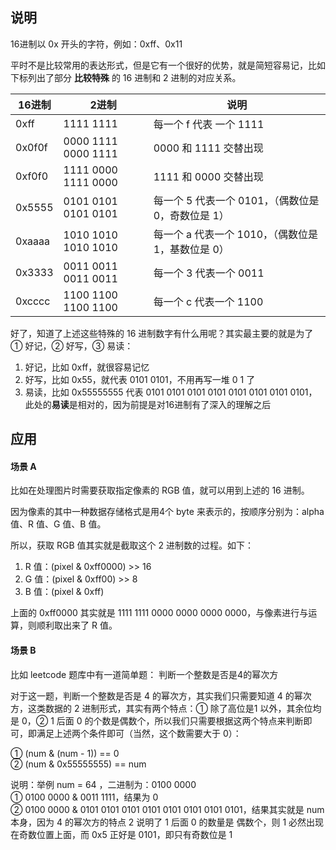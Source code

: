 ## 说明

16进制以 0x 开头的字符，例如：0xff、0x11

平时不是比较常用的表达形式，但是它有一个很好的优势，就是简短容易记，比如下标列出了部分 **比较特殊** 的 16 进制和 2 进制的对应关系。


| 16进制  | 2进制  | 说明  |
| --- | --- | --- |
| 0xff  | 1111 1111 | 每一个 f 代表 一个 1111 |
| 0x0f0f | 0000 1111 0000 1111  | 0000 和 1111 交替出现 |
| 0xf0f0 | 1111 0000 1111 0000  | 1111 和 0000 交替出现 |
| 0x5555 | 0101 0101 0101 0101 | 每一个 5 代表一个 0101，（偶数位是 0，奇数位是 1） |
| 0xaaaa | 1010 1010 1010 1010 | 每一个 a 代表一个 1010，（偶数位是 1，基数位是 0） |
| 0x3333 | 0011 0011 0011 0011 | 每一个 3 代表一个 0011 |
| 0xcccc | 1100 1100 1100 1100 | 每一个 c 代表一个 1100 |

好了，知道了上述这些特殊的 16 进制数字有什么用呢？其实最主要的就是为了 ① 好记，② 好写，③ 易读：

1. 好记，比如 0xff，就很容易记忆
2. 好写，比如 0x55，就代表 0101 0101，不用再写一堆 0 1 了
3. 易读，比如 0x55555555 代表 0101 0101 0101 0101 0101 0101 0101 0101，此处的**易读**是相对的，因为前提是对16进制有了深入的理解之后

## 应用

#### 场景 A

比如在处理图片时需要获取指定像素的 RGB 值，就可以用到上述的 16 进制。

因为像素的其中一种数据存储格式是用4个 byte 来表示的，按顺序分别为：alpha 值、R 值、G 值、B 值。

所以，获取 RGB 值其实就是截取这个 2 进制数的过程。如下：

1. R 值：(pixel & 0xff0000) >> 16 
2. G 值：(pixel & 0xff00) >> 8
3. B 值：(pixel & 0xff)

上面的 0xff0000 其实就是 1111 1111 0000 0000 0000 0000，与像素进行与运算，则顺利取出来了 R 值。

#### 场景  B
  
比如 leetcode 题库中有一道简单题： 判断一个整数是否是4的幂次方

对于这一题，判断一个整数是否是 4 的幂次方，其实我们只需要知道 4 的幂次方，这类数据的 2 进制形式，其实有两个特点：① 除了高位是1 以外，其余位均是 0，② 1 后面 0 的个数是偶数个，所以我们只需要根据这两个特点来判断即可，即满足上述两个条件即可（当然，这个数需要大于 0）：

① (num & (num - 1)) == 0  
② (num & 0x55555555) == num

说明：举例 num = 64  ，二进制为：0100 0000  
① 0100 0000 & 0011 1111，结果为 0  
② 0100 0000 & 0101 0101 0101 0101 0101 0101 0101 0101，结果其实就是 num 本身，因为 4 的幂次方的特点 2 说明了 1 后面 0 的数量是 偶数个，则 1 必然出现在奇数位置上面，而 0x5 正好是 0101，即只有奇数位是 1 